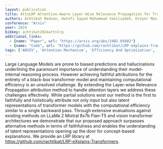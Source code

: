 ```yaml
---
layout: publication
title: AttnLRP Attention-Aware Layer-Wise Relevance Propagation for Transformers
authors: Achtibat Reduan, Hatefi Sayed Mohammad Vakilzadeh, Dreyer Maximilian, Jain Aakriti, Wiegand Thomas, Lapuschkin Sebastian, Samek Wojciech
conference: "Arxiv"
year: 2024
bibkey: achtibat2024attnlrp
additional_links:
  - {name: "Paper", url: "https://arxiv.org/abs/2402.05602"}
  - {name: "Code", url: "https://github.com/rachtibat/LRP-eXplains-Transformers"}
tags: ['ARXIV', 'Attention Mechanism', 'Efficiency And Optimization', 'Ethics And Bias', 'Has Code', 'Model Architecture', 'Multimodal Models', 'Pretraining Methods', 'Reinforcement Learning', 'Tools', 'Transformer']
---
```

Large Language Models are prone to biased predictions and hallucinations underlining the paramount importance of understanding their model-internal reasoning process. However achieving faithful attributions for the entirety of a black-box transformer model and maintaining computational efficiency is an unsolved challenge. By extending the Layer-wise Relevance Propagation attribution method to handle attention layers we address these challenges effectively. While partial solutions exist our method is the first to faithfully and holistically attribute not only input but also latent representations of transformer models with the computational efficiency similar to a single backward pass. Through extensive evaluations against existing methods on LLaMa 2 Mixtral 8x7b Flan-T5 and vision transformer architectures we demonstrate that our proposed approach surpasses alternative methods in terms of faithfulness and enables the understanding of latent representations opening up the door for concept-based explanations. We provide an LRP library at https://github.com/rachtibat/LRP-eXplains-Transformers.
